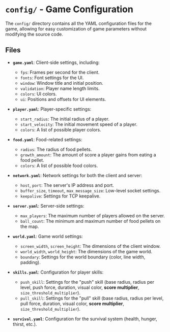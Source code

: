 # `config/` - Game Configuration

The `config/` directory contains all the YAML configuration files for the game, allowing for easy customization of game parameters without modifying the source code.

## Files

* **`game.yaml`**: Client-side settings, including:
  * `fps`: Frames per second for the client.
  * `fonts`: Font settings for the UI.
  * `window`: Window title and initial position.
  * `validation`: Player name length limits.
  * `colors`: UI colors.
  * `ui`: Positions and offsets for UI elements.

* **`player.yaml`**: Player-specific settings:
  * `start_radius`: The initial radius of a player.
  * `start_velocity`: The initial movement speed of a player.
  * `colors`: A list of possible player colors.

* **`food.yaml`**: Food-related settings:
  * `radius`: The radius of food pellets.
  * `growth_amount`: The amount of score a player gains from eating a food pellet.
  * `colors`: A list of possible food colors.

* **`network.yaml`**: Network settings for both the client and server:
  * `host`, `port`: The server's IP address and port.
  * `buffer_size`, `timeout`, `max_message_size`: Low-level socket settings.
  * `keepalive`: Settings for TCP keepalive.

* **`server.yaml`**: Server-side settings:
  * `max_players`: The maximum number of players allowed on the server.
  * `ball_count`: The minimum and maximum number of food pellets on the map.

* **`world.yaml`**: Game world settings:
  * `screen_width`, `screen_height`: The dimensions of the client window.
  * `world_width`, `world_height`: The dimensions of the game world.
  * `boundary`: Settings for the world boundary (color, line width, padding).

* **`skills.yaml`**: Configuration for player skills:
  * `push_skill`: Settings for the "push" skill (base radius, radius per level, push force, duration, visual color, **score multiplier**, `size_threshold_multiplier`).
  * `pull_skill`: Settings for the "pull" skill (base radius, radius per level, pull force, duration, visual color, **score multiplier**, `size_threshold_multiplier`).

* **`survival.yaml`**: Configuration for the survival system (health, hunger, thirst, etc.).
